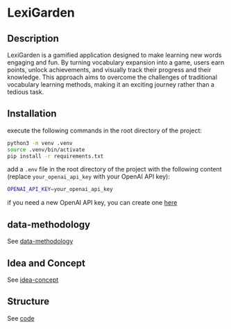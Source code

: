 # LexiGarden

## Description

LexiGarden is a gamified application designed to make learning new words engaging and fun. By turning vocabulary expansion into a game, users earn points, unlock achievements, and visually track their progress and their knowledge. This approach aims to overcome the challenges of traditional vocabulary learning methods, making it an exciting journey rather than a tedious task.

## Installation

execute the following commands in the root directory of the project:

```bash
python3 -m venv .venv
source .venv/bin/activate
pip install -r requirements.txt
```

add a `.env` file in the root directory of the project with the following content (replace `your_openai_api_key` with your OpenAI API key):

```bash
OPENAI_API_KEY=your_openai_api_key
```

if you need a new OpenAI API key, you can create one [here](https://platform.openai.com/signup)

## data-methodology

See [data-methodology](docs/data.md)

## Idea and Concept

See [idea-concept](docs/idea.md)

## Structure

See [code](docs/code.md)
